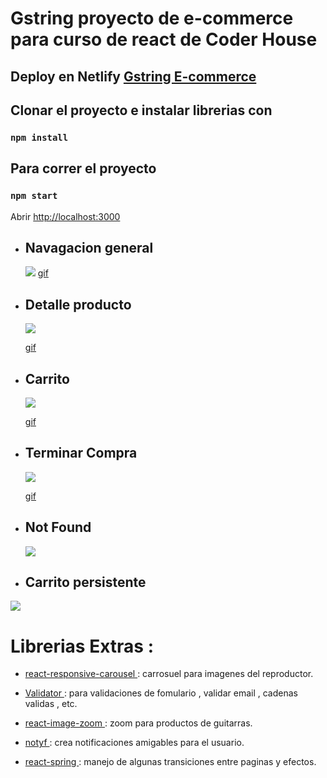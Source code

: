 # Gstring proyecto de e-commerce para curso de react de Coder House

## Deploy en Netlify [Gstring E-commerce ](https://gstring.netlify.app/)

## Clonar el proyecto e instalar librerias con

### `npm install`

## Para correr el proyecto

### `npm start`

Abrir [http://localhost:3000](http://localhost:3000)

-   ## Navagacion general

    ![](./gif/g1.gif)
    [gif ](https://res.cloudinary.com/doad24viw/image/upload/v1622931680/wcuj6m3ej8a0rvo0jnbc.gif)

-   ## Detalle producto

    ![](./gif/g2.gif)

    [gif ](https://res.cloudinary.com/doad24viw/image/upload/v1622931811/nru5pxmca7zyzobbyrbw.gif)

-   ## Carrito

    ![](./gif/g3.gif)

    [gif ](https://res.cloudinary.com/doad24viw/image/upload/v1622932044/qz1v8uzxx1g4kurz4rre.gif)

-   ## Terminar Compra

    ![](./gif/g4.gif)

    [gif ](https://res.cloudinary.com/doad24viw/image/upload/v1622932416/nj9nq87guskvxbd0zsfa.gif)

-   ## Not Found

    ![](https://res.cloudinary.com/doad24viw/image/upload/v1622932526/edzv3igterqmrkl3rxxq.gif)

-   ## Carrito persistente

![](https://res.cloudinary.com/doad24viw/image/upload/v1622932611/rxyjkxdtwmqoxh1bin5g.gif)

# Librerias Extras :

-   [react-responsive-carousel ](https://www.npmjs.com/package/react-responsive-carousel) : carrosuel para imagenes del reproductor.

-   [Validator ](https://www.npmjs.com/package/validator) : para validaciones de fomulario , validar email , cadenas validas , etc.

-   [react-image-zoom ](https://www.npmjs.com/package/react-image-zoom) : zoom para productos de guitarras.

-   [notyf ](https://www.npmjs.com/package/notyf) : crea notificaciones amigables para el usuario.

-   [react-spring ](https://react-spring.io/) : manejo de algunas transiciones entre paginas y efectos.
